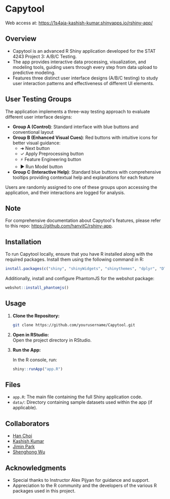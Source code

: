 # Capytool

Web access at: https://1s4aja-kashish-kumar.shinyapps.io/rshiny-app/

## Overview

- Capytool is an advanced R Shiny application developed for the STAT 4243 Project 3: A/B/C Testing.
- The app provides interactive data processing, visualization, and modeling tools, guiding users through every step from data upload to predictive modeling.
- Features three distinct user interface designs (A/B/C testing) to study user interaction patterns and effectiveness of different UI elements.

## User Testing Groups

The application implements a three-way testing approach to evaluate different user interface designs:

- **Group A (Control)**: Standard interface with blue buttons and conventional layout
- **Group B (Enhanced Visual Cues)**: Red buttons with intuitive icons for better visual guidance:
  - ➜ Next button
  - ✓ Apply Preprocessing button
  - ⚡ Feature Engineering button
  - ▶ Run Model button
- **Group C (Interactive Help)**: Standard blue buttons with comprehensive tooltips providing contextual help and explanations for each feature

Users are randomly assigned to one of these groups upon accessing the application, and their interactions are logged for analysis.

## Note

For comprehensive documentation about Capytool's features, please refer to this repo: https://github.com/hanvitC/rshiny-app.

## Installation

To run Capytool locally, ensure that you have R installed along with the required packages. Install them using the following command in R:

```r
install.packages(c("shiny", "shinyWidgets", "shinythemes", "dplyr", "DT", "readr", "readxl", "jsonlite", "plotly", "shinycssloaders", "caret", "randomForest", "gbm", "zip", "webshot", "reshape2"))
```

Additionally, install and configure PhantomJS for the webshot package:

```r
webshot::install_phantomjs()
```

## Usage

1. **Clone the Repository:**

   ```bash
   git clone https://github.com/yourusername/Capytool.git
   ```

2. **Open in RStudio:**  
   Open the project directory in RStudio.

3. **Run the App:**

   In the R console, run:

   ```r
   shiny::runApp("app.R")
   ```

## Files

- `app.R`: The main file containing the full Shiny application code.
- `data/`: Directory containing sample datasets used within the app (if applicable).

## Collaborators

- [Han Choi](https://github.com/hanvitC)
- [Kashish Kumar](https://github.com/kashishky)
- [Jimin Park](https://github.com/jp4632)
- [Shenghong Wu](https://github.com/Yang5356)

## Acknowledgments

- Special thanks to Instructor Alex Pijyan for guidance and support.
- Appreciation to the R community and the developers of the various R packages used in this project.

